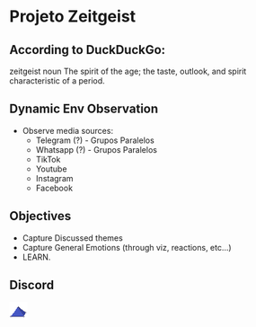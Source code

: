 # Projeto Zeitgeist 

## According to DuckDuckGo:

zeitgeist
noun
The spirit of the age; the taste, outlook, and spirit characteristic of a period.

## Dynamic Env Observation

- Observe media sources:
    - Telegram (?) - Grupos Paralelos 
    - Whatsapp (?) - Grupos Paralelos
    - TikTok
    - Youtube
    - Instagram
    - Facebook


## Objectives

- Capture Discussed themes
- Capture General Emotions (through viz, reactions, etc...)
- LEARN.

## Discord

![Minimo](src/assets/pixel_logo.png)


